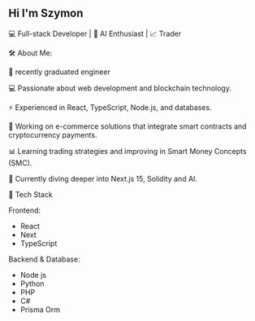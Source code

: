 ## Hi I'm Szymon

💻 Full-stack Developer | 🧠 AI Enthusiast | 📈 Trader

🛠 About Me:

📝 recently graduated engineer

💻 Passionate about web development and blockchain technology.

⚡ Experienced in React, TypeScript, Node.js, and databases.

🔗 Working on e-commerce solutions that integrate smart contracts and cryptocurrency payments.

📊 Learning trading strategies and improving in Smart Money Concepts (SMC).

🌱 Currently diving deeper into Next.js 15, Solidity and AI.

🔧 Tech Stack

Frontend:
* React
* Next
* TypeScript

Backend & Database:
* Node js
* Python
* PHP
* C#
* Prisma Orm
